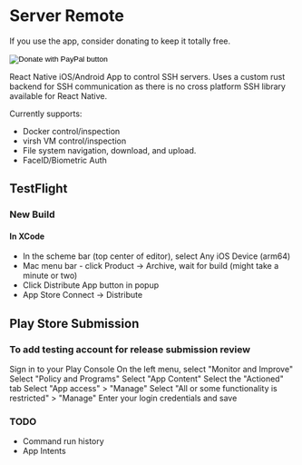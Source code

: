 # Server Remote

If you use the app, consider donating to keep it totally free.
<form action="https://www.paypal.com/donate" method="post" target="_top">
<input type="hidden" name="business" value="KTCX2BU3EMFYJ" />
<input type="hidden" name="no_recurring" value="0" />
<input type="hidden" name="item_name" value="Hosting infrastructure and building server remote" />
<input type="hidden" name="currency_code" value="USD" />
<input type="image" src="https://www.paypalobjects.com/en_US/i/btn/btn_donate_LG.gif" border="0" name="submit" title="PayPal - The safer, easier way to pay online!" alt="Donate with PayPal button" />
<img alt="" border="0" src="https://www.paypal.com/en_US/i/scr/pixel.gif" width="1" height="1" />
</form>

React Native iOS/Android App to control SSH servers. Uses a custom rust backend for SSH communication as there is no cross platform SSH library available for React Native.

Currently supports:

- Docker control/inspection
- virsh VM control/inspection
- File system navigation, download, and upload.
- FaceID/Biometric Auth

## TestFlight

### New Build

#### In XCode

- In the scheme bar (top center of editor), select Any iOS Device (arm64)
- Mac menu bar - click Product -> Archive, wait for build (might take a minute or two)
- Click Distribute App button in popup
- App Store Connect -> Distribute

## Play Store Submission

### To add testing account for release submission review

Sign in to your Play Console
On the left menu, select "Monitor and Improve"
Select "Policy and Programs"
Select "App Content"
Select the "Actioned" tab
Select "App access" > "Manage"
Select "All or some functionality is restricted" > "Manage"
Enter your login credentials and save

### TODO

- Command run history
- App Intents
